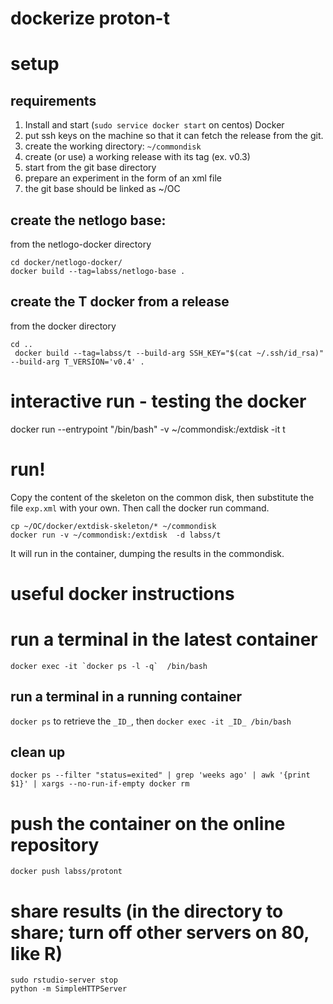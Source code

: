 # dockerize proton-t

# setup

## requirements

1. Install and start (`sudo service docker start` on centos) Docker
2. put ssh keys on the machine so that it can fetch the release from the git.
3. create the working directory: `~/commondisk`
4. create (or use) a working release with its tag (ex. v0.3)
5. start from the git base directory
6. prepare an experiment in the form of an xml file
7. the git base should be linked as ~/OC

## create the netlogo base:
from the netlogo-docker directory 
```
cd docker/netlogo-docker/
docker build --tag=labss/netlogo-base .
```

## create the T docker from a release
from the docker directory
```
cd ..
 docker build --tag=labss/t --build-arg SSH_KEY="$(cat ~/.ssh/id_rsa)" --build-arg T_VERSION='v0.4' .
```

# interactive run - testing the docker

docker run --entrypoint "/bin/bash" -v ~/commondisk:/extdisk -it  t

# run!
Copy the content of the skeleton on the common disk, then substitute the file `exp.xml` with your own. Then call the docker run command.

```
cp ~/OC/docker/extdisk-skeleton/* ~/commondisk
docker run -v ~/commondisk:/extdisk  -d labss/t
```

It will run in the container, dumping the results in the commondisk.

# useful docker instructions

# run a terminal in the latest container
``` 
docker exec -it `docker ps -l -q`  /bin/bash
``` 

## run a terminal in a running container
`docker ps` to retrieve the `_ID_`, then `docker exec -it _ID_ /bin/bash`

## clean up
```docker ps -a
docker ps --filter "status=exited" | grep 'weeks ago' | awk '{print $1}' | xargs --no-run-if-empty docker rm
```

# push the container on the online repository
```
docker push labss/protont
```
# share results (in the directory to share; turn off other servers on 80, like R)
```
sudo rstudio-server stop
python -m SimpleHTTPServer
```
